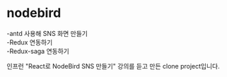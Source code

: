# nodebird

-antd 사용해 SNS 화면 만들기<br/>
-Redux 연동하기<br/>
-Redux-saga 연동하기<br/>

인프런 "React로 NodeBird SNS 만들기" 강의를 듣고 만든 clone project입니다.
